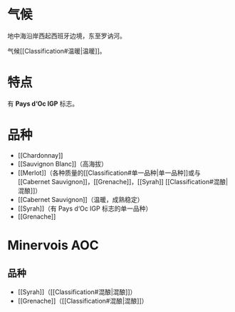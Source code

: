 # 气候

地中海沿岸西起西班牙边境，东至罗讷河。

气候[[Classification#温暖|温暖]]。

# 特点

有 **Pays d‘Oc IGP** 标志。


# 品种

- [[Chardonnay]]
- [[Sauvignon Blanc]]（高海拔）
- [[Merlot]]（各种质量的[[Classification#单一品种|单一品种]]或与 [[Cabernet Sauvignon]]，[[Grenache]]，[[Syrah]] [[Classification#混酿|混酿]]）
- [[Cabernet Sauvignon]]（温暖，成熟稳定）
- [[Syrah]]（有 Pays d‘Oc IGP 标志的单一品种）
- [[Grenache]]

# Minervois AOC

## 品种

- [[Syrah]]（[[Classification#混酿|混酿]]）
- [[Grenache]]（[[Classification#混酿|混酿]]）